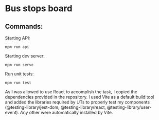 # Bus stops board

## Commands:

Starting API:
```
npm run api
```

Starting dev server:
```
npm run serve
```

Run unit tests:
```
npm run test
```

As I was allowed to use React to accomplish the task, I copied the dependencies provided in the repository. I used Vite as a default build tool and added the libraries required by UTs to properly test my components (@testing-library/jest-dom, @testing-library/react, @testing-library/user-event). Any other were automatically installed by Vite.
